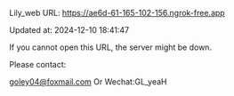 Lily_web URL: https://ae6d-61-165-102-156.ngrok-free.app

Updated at: 2024-12-10 18:41:47

If you cannot open this URL, the server might be down.

Please contact: 

goley04@foxmail.com Or Wechat:GL_yeaH